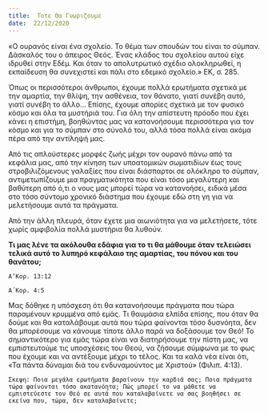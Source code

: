```yaml
---
title:  Τοτε Θα Γνωριζουμε
date:  22/12/2020
---
```


«Ο ουρανός είναι ένα σχολείο. Το θέμα των σπουδών του είναι το σύμπαν. Δάσκαλός του ο άπειρος Θεός. Ένας κλάδος του σχολείου αυτού είχε ιδρυθεί στην Εδέμ. Και όταν το απολυτρωτικό σχέδιο ολοκληρωθεί, η εκπαίδευση θα συνεχιστεί και πάλι στο εδεμικό σχολείο.» ΕΚ, σ. 285.

Όπως οι περισσότεροι άνθρωποι, έχουμε πολλά ερωτήματα σχετικά με την αμαρτία, την θλίψη, την ασθένεια, τον θάνατο, γιατί συνέβη αυτό, γιατί συνέβη το άλλο… Επίσης, έχουμε απορίες σχετικά με τον φυσικό κόσμο και όλα τα μυστήριά του. Για όλη την απίστευτη πρόοδο που έχει κάνει η επιστήμη, βοηθώντας μας να κατανοήσουμε περισσότερα για τον κόσμο και για το σύμπαν στο σύνολό του, αλλά τόσα πολλά είναι ακόμα πέρα από την αντίληψή μας.

Από τις απλούστερες μορφές ζωής μέχρι τον ουρανό πάνω από τα κεφάλια μας, από την κίνηση των υποατομικών σωματιδίων έως τους στροβιλιζόμενους γαλαξίες που είναι διάσπαρτοι σε ολόκληρο το σύμπαν, αντιμετωπίζουμε μια πραγματικότητα που είναι τόσο μεγαλύτερη και βαθύτερη από ό,τι ο νους μας μπορεί τώρα να κατανοήσει, ειδικά μέσα στο τόσο σύντομο χρονικό διάστημα που έχουμε εδώ στη γη για να μελετήσουμε αυτά τα πράγματα.

Από την άλλη πλευρά, όταν έχετε μια αιωνιότητα για να μελετήσετε, τότε χωρίς αμφιβολία πολλά μυστήρια θα λυθούν.

**Τι μας λένε τα ακόλουθα εδάφια για το τι θα μάθουμε όταν τελειώσει τελικά αυτό το λυπηρό κεφάλαιο της αμαρτίας, του πόνου και του θανάτου;**

`Α’Κορ. 13:12`

`Α΄Κορ. 4:5`

Μας δόθηκε η υπόσχεση ότι θα κατανοήσουμε πράγματα που τώρα παραμένουν κρυμμένα από εμάς. Τι θαυμάσια ελπίδα επίσης, που όταν θα δούμε και θα καταλάβουμε αυτά που τώρα φαίνονται τόσο δυσνόητα, δεν θα μπορέσουμε να κάνουμε τίποτε άλλο παρά να δοξάσουμε τον Θεό! Το σημαντικότερο για εμάς τώρα είναι να διατηρήσουμε την πίστη μας, να εμπιστευτούμε τις υποσχέσεις του Θεού, να ζήσουμε σύμφωνα με το φως που έχουμε και να αντέξουμε μέχρι το τέλος. Και τα καλά νέα είναι ότι, «Τα πάντα δύναμαι διά του ενδυναμούντος με Χριστού» (Φιλιπ. 4:13).

`Σκεψη: Ποια μεγάλα ερωτήματα βαραίνουν την καρδιά σας; Ποια πράγματα τώρα φαίνονται τόσο ακατανόητα; Πώς μπορεί το να μάθετε να εμπιστεύεστε τον Θεό σε αυτά που καταλαβαίνετε να σας βοηθήσει σε εκείνα που, τώρα, δεν καταλαβαίνετε;`